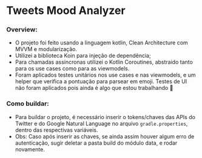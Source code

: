 # Tweets Mood Analyzer

### Overview:

- O projeto foi feito usando a linguagem kotlin, Clean Architecture com MVVM e modularização.
- Utilizei a biblioteca Koin para injeção de dependência;
- Para chamadas assíncronas utilizei o Kotlin Coroutines, abstraido tanto para os use cases como para as viewmodels.
- Foram aplicados testes unitários nos use cases e nas viewmodels, e um helper que verifica a pontuação para parsear em emoji. Testes de UI não foram aplicados pois ainda é algo que estou trabalhando :pray:

### Como buildar:

- Para buildar o projeto, é necessário inserir o tokens/chaves das APIs do Twitter e do Google Natural Language no arquivo `gradle.properties`, dentro das respectivas variáveis. 
- Obs: Caso após inserir as chaves, se ainda assim houver algum erro de autenticação, sugir deletar a pasta build do módulo data, e rodar novamente.

